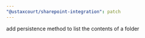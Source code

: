 ```yaml
---
"@ustaxcourt/sharepoint-integration": patch
---
```


add persistence method to list the contents of a folder
